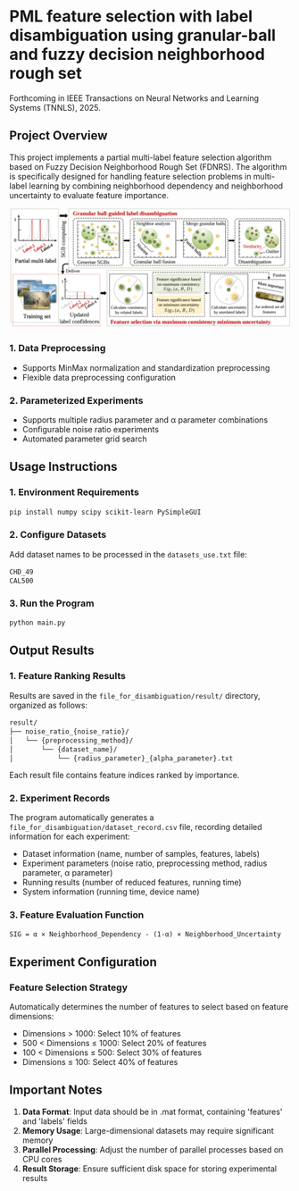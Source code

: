 # PML feature selection with label disambiguation using granular-ball and fuzzy decision neighborhood rough set

Forthcoming in IEEE Transactions on Neural Networks and Learning Systems (TNNLS), 2025.

## Project Overview

This project implements a partial multi-label feature selection algorithm based on Fuzzy Decision Neighborhood Rough Set (FDNRS). The algorithm is specifically designed for handling feature selection problems in multi-label learning by combining neighborhood dependency and neighborhood uncertainty to evaluate feature importance.

![1757467612101](image/README/1757467612101.png)

### 1. Data Preprocessing

- Supports MinMax normalization and standardization preprocessing
- Flexible data preprocessing configuration

### 2. Parameterized Experiments

- Supports multiple radius parameter and α parameter combinations
- Configurable noise ratio experiments
- Automated parameter grid search

## Usage Instructions

### 1. Environment Requirements

```bash
pip install numpy scipy scikit-learn PySimpleGUI
```

### 2. Configure Datasets

Add dataset names to be processed in the `datasets_use.txt` file:

```
CHD_49
CAL500
```

### 3. Run the Program

```bash
python main.py
```

## Output Results

### 1. Feature Ranking Results

Results are saved in the `file_for_disambiguation/result/` directory, organized as follows:

```
result/
├── noise_ratio_{noise_ratio}/
│   └── {preprocessing_method}/
│       └── {dataset_name}/
│           └── {radius_parameter}_{alpha_parameter}.txt
```

Each result file contains feature indices ranked by importance.

### 2. Experiment Records

The program automatically generates a `file_for_disambiguation/dataset_record.csv` file, recording detailed information for each experiment:

- Dataset information (name, number of samples, features, labels)
- Experiment parameters (noise ratio, preprocessing method, radius parameter, α parameter)
- Running results (number of reduced features, running time)
- System information (running time, device name)

### 3. Feature Evaluation Function

```
SIG = α × Neighborhood_Dependency - (1-α) × Neighborhood_Uncertainty
```

## Experiment Configuration

### Feature Selection Strategy

Automatically determines the number of features to select based on feature dimensions:

- Dimensions > 1000: Select 10% of features
- 500 < Dimensions ≤ 1000: Select 20% of features
- 100 < Dimensions ≤ 500: Select 30% of features
- Dimensions ≤ 100: Select 40% of features

## Important Notes

1. **Data Format**: Input data should be in .mat format, containing 'features' and 'labels' fields
2. **Memory Usage**: Large-dimensional datasets may require significant memory
3. **Parallel Processing**: Adjust the number of parallel processes based on CPU cores
4. **Result Storage**: Ensure sufficient disk space for storing experimental results
